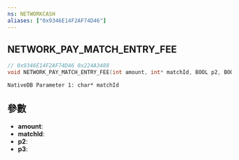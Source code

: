 ```yaml
---
ns: NETWORKCASH
aliases: ["0x9346E14F2AF74D46"]
---
```

## NETWORK_PAY_MATCH_ENTRY_FEE

```c
// 0x9346E14F2AF74D46 0x224A3488
void NETWORK_PAY_MATCH_ENTRY_FEE(int amount, int* matchId, BOOL p2, BOOL p3);
```

```
NativeDB Parameter 1: char* matchId
```

## 參數
* **amount**: 
* **matchId**: 
* **p2**: 
* **p3**: 

